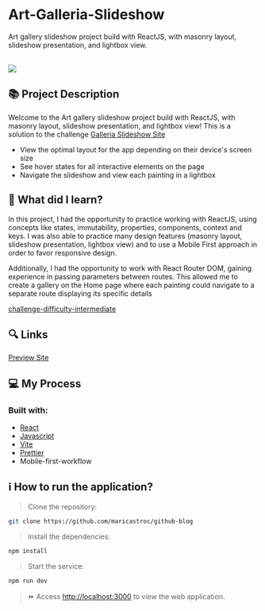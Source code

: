 # Art-Galleria-Slideshow
<p>Art gallery slideshow project build with ReactJS, with masonry layout, slideshow presentation, and lightbox view.</p>
<br/>
<img src='https://user-images.githubusercontent.com/121824373/233830056-75c4bcd2-e361-4d04-ab84-af876af843dd.jpg'>

## 📚 Project Description
Welcome to the Art gallery slideshow project build with ReactJS, with masonry layout, slideshow presentation, and lightbox view! This is a solution to the challenge [Galleria Slideshow Site](https://www.frontendmentor.io/challenges/galleria-slideshow-site-tEA4pwsa6)

- View the optimal layout for the app depending on their device's screen size
- See hover states for all interactive elements on the page
- Navigate the slideshow and view each painting in a lightbox

## 📌 What did I learn?

In this project, I had the opportunity to practice working with ReactJS, using concepts like states, immutability, properties, components, context and keys. I was also able to practice many design features (masonry layout, slideshow presentation, lightbox view) and to use a Mobile First approach in order to favor responsive design.

Additionally, I had the opportunity to work with React Router DOM, gaining experience in passing parameters between routes. This allowed me to create a gallery on the Home page where each painting could navigate to a separate route displaying its specific details

[challenge-difficulty-intermediate](https://img.shields.io/badge/Difficulty-INTERMEDIATE-f1b604?style=for-the-badge&amp;logo=frontendmentor)

## 🔍 Links
[Preview Site]([https://maricastroc-github-blog.netlify.app/](https://maricastroc-galleria-slideshow.netlify.app/))

## 💻 My Process
### Built with:

- [React](https://reactjs.org/)
- [Javascript](https://www.javascript.com/)
- [Vite](https://vitejs.dev/)
- [Prettier](https://prettier.io/)
- Mobile-first-workflow

## ℹ️ How to run the application?

> Clone the repository:

```bash
git clone https://github.com/maricastroc/github-blog
```

> Install the dependencies:

```bash
npm install
```

> Start the service:

```bash
npm run dev
```

> ⏩ Access [http://localhost:3000](http://localhost:3000) to view the web application.
